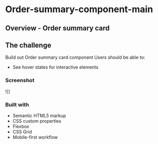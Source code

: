 # Order-summary-component-main
## Overview - Order summary card
## The challenge
Build out Order summary card component 
Users should be able to:
- See hover states for interactive elements

### Screenshot
![]


### Built with

- Semantic HTML5 markup
- CSS custom properties
- Flexbox
- CSS Grid
- Mobile-first workflow
